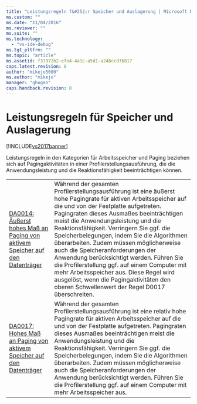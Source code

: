 ```yaml
---
title: "Leistungsregeln f&#252;r Speicher und Auslagerung | Microsoft Docs"
ms.custom: ""
ms.date: "11/04/2016"
ms.reviewer: ""
ms.suite: ""
ms.technology: 
  - "vs-ide-debug"
ms.tgt_pltfrm: ""
ms.topic: "article"
ms.assetid: f37972b2-efe4-4a1c-a5d1-a246ccd76817
caps.latest.revision: 8
author: "mikejo5000"
ms.author: "mikejo"
manager: "ghogen"
caps.handback.revision: 8
---
```

# Leistungsregeln f&#252;r Speicher und Auslagerung
[!INCLUDE[vs2017banner](../code-quality/includes/vs2017banner.md)]

Leistungsregeln in den Kategorien für Arbeitsspeicher und Paging beziehen sich auf Pagingaktivitäten in einer Profilerstellungsausführung, die die Anwendungsleistung und die Reaktionsfähigkeit beeinträchtigen können.  
  
|||  
|-|-|  
|[DA0014: Äußerst hohes Maß an Paging von aktivem Speicher auf den Datenträger](../profiling/da0014-extremely-high-rates-of-paging-active-memory-to-disk.md)|Während der gesamten Profilerstellungsausführung ist eine äußerst hohe Pagingrate für aktiven Arbeitsspeicher auf die und von der Festplatte aufgetreten.  Pagingraten dieses Ausmaßes beeinträchtigen meist die Anwendungsleistung und die Reaktionsfähigkeit.  Verringern Sie ggf. die Speicherbelegungen, indem Sie die Algorithmen überarbeiten.  Zudem müssen möglicherweise auch die Speicheranforderungen der Anwendung berücksichtigt werden.  Führen Sie die Profilerstellung ggf. auf einem Computer mit mehr Arbeitsspeicher aus.  Diese Regel wird ausgelöst, wenn die Pagingaktivitäten den oberen Schwellenwert der Regel D0017 überschreiten.|  
|[DA0017: Hohes Maß an Paging von aktivem Speicher auf den Datenträger](../profiling/da0017-high-rates-of-paging-active-memory-to-disk.md)|Während der gesamten Profilerstellungsausführung ist eine relativ hohe Pagingrate für aktiven Arbeitsspeicher auf die und von der Festplatte aufgetreten.  Pagingraten dieses Ausmaßes beeinträchtigen meist die Anwendungsleistung und die Reaktionsfähigkeit.  Verringern Sie ggf. die Speicherbelegungen, indem Sie die Algorithmen überarbeiten.  Zudem müssen möglicherweise auch die Speicheranforderungen der Anwendung berücksichtigt werden.  Führen Sie die Profilerstellung ggf. auf einem Computer mit mehr Arbeitsspeicher aus.|
